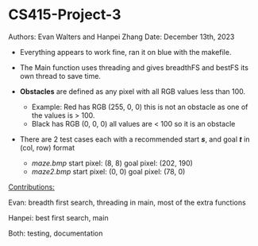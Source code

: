 # CS415-Project-3
Authors: Evan Walters and Hanpei Zhang
Date: December 13th, 2023

- Everything appears to work fine, ran it on blue with the makefile. 
- The Main function uses threading and gives breadthFS and bestFS its own thread to save time.
- **Obstacles** are defined as any pixel with all RGB values less than 100.
  - Example: Red has RGB (255, 0, 0) this is not an obstacle as one of the values is > 100.
  - Black has RGB (0, 0, 0) all values are < 100 so it is an obstacle
 
- There are 2 test cases each with a recommended start ***s***, and goal ***t*** in (col, row) format
    - *maze.bmp*   start pixel: (8, 8)   goal pixel: (202, 190)
    - *maze2.bmp*  start pixel: (0, 0)    goal pixel: (78, 0)

<ins>Contributions:</ins>

Evan: breadth first search, threading in main, most of the extra functions

Hanpei: best first search, main

Both: testing, documentation
